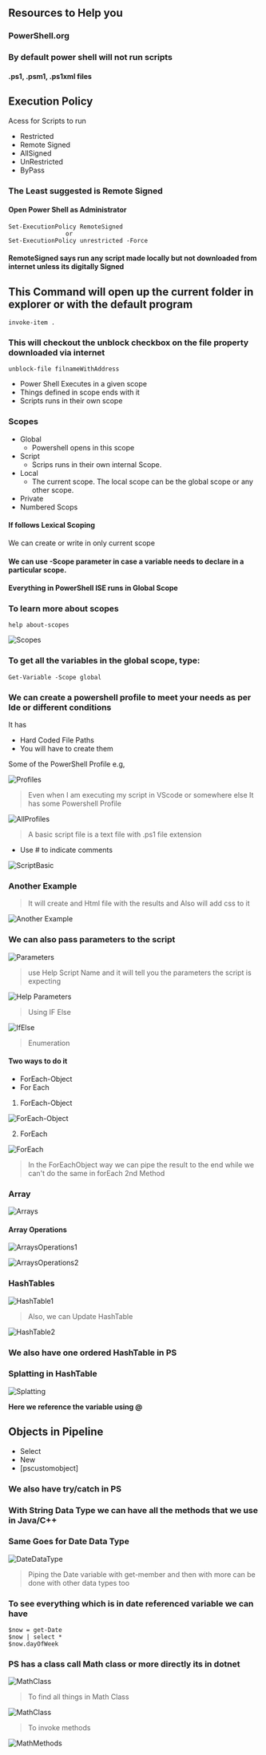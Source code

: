 ## Resources to Help you

### PowerShell.org

### By default power shell will not run scripts

#### .ps1, .psm1, .ps1xml files

## Execution Policy

Acess for Scripts to run

- Restricted
- Remote Signed
- AllSigned
- UnRestricted
- ByPass

### The Least suggested is Remote Signed

#### Open Power Shell as Administrator

```
Set-ExecutionPolicy RemoteSigned
                or
Set-ExecutionPolicy unrestricted -Force
```

#### RemoteSigned says run any script made locally but not downloaded from internet unless its digitally Signed

## This Command will open up the current folder in explorer or with the default program

```
invoke-item .
```

### This will checkout the unblock checkbox on the file property downloaded via internet

```
unblock-file filnameWithAddress
```

- Power Shell Executes in a given scope
- Things defined in scope ends with it
- Scripts runs in their own scope

### Scopes

- Global
  - Powershell opens in this scope
- Script
  - Scrips runs in their own internal Scope.
- Local
  - The current scope. The local scope can be the global scope or any other scope.
- Private
- Numbered Scops

#### If follows Lexical Scoping

We can create or write in only current scope

#### We can use -Scope parameter in case a variable needs to declare in a particular scope.

#### Everything in PowerShell ISE runs in Global Scope

### To learn more about scopes

```
help about-scopes
```

![Scopes](Images/Scopes.jpg)

### To get all the variables in the global scope, type:

```
Get-Variable -Scope global
```

### We can create a powershell profile to meet your needs as per Ide or different conditions

It has

- Hard Coded File Paths
- You will have to create them

Some of the PowerShell Profile e.g,

![Profiles](Images/Profiles.jpg)

> Even when I am executing my script in VScode or somewhere else It has some Powershell Profile

![AllProfiles](Images/AllProfiles.jpg)

> A basic script file is a text file with .ps1 file extension

- Use # to indicate comments

![ScriptBasic](Images/ScriptBasic.jpg)

### Another Example

> It will create and Html file with the results and Also will add css to it

![Another Example](Images/AnotherExample.png)

### We can also pass parameters to the script

![Parameters](Images/Parameters.png)

> use Help Script Name and it will tell you the parameters the script is expecting

![Help Parameters](Images/helpParameters.png)

> Using IF Else

![IfElse](Images/IfElse.png)

> Enumeration

#### Two ways to do it

- ForEach-Object
- For Each

1. ForEach-Object

![ForEach-Object](Images/ForEachObject.png)

2. ForEach

![ForEach](Images/ForEach.png)

> In the ForEachObject way we can pipe the result to the end while we can't do the same in forEach 2nd Method

### Array

![Arrays](Images/Arrays.jpg)

#### Array Operations

![ArraysOperations1](Images/ArraysOperations1.png)

![ArraysOperations2](Images/ArraysOperations2.png)

### HashTables

![HashTable1](Images/HashTable1.png)

> Also, we can Update HashTable

![HashTable2](Images/HashTable2.png)

### We also have one ordered HashTable in PS

### Splatting in HashTable

![Splatting](Images/splatting.png)

**Here we reference the variable using @**

## Objects in Pipeline

- Select
- New 
- [pscustomobject]

### We also have try/catch in PS

### With String Data Type we can have all the methods that we use in Java/C++

### Same Goes for Date Data Type
![DateDataType](Images/DateDataType.png)

> Piping the Date variable with get-member and then with more can be done with other data types too

### To see everything which is in date referenced variable we can have
```
$now = get-Date
$now | select *
$now.dayOfWeek
```

### PS has a class call Math class or more directly its in dotnet
![MathClass](Images/MathClass.png)

> To find all things in Math Class

![MathClass](Images/MathMore.png)

> To invoke methods

![MathMethods](Images/MathMethods.png)








